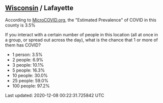 
## [Wisconsin](/united-states/wisconsin) / Lafayette

According to [MicroCOVID.org](http://microcovid.org),
the "Estimated Prevalence" of COVID in this county is 3.5%

If you interact with a certain number of people in this location
(all at once in a group, or spread out across the day), what is the chance that
1 or more of them has COVID?

- 1 person: 3.5%
- 2 people: 6.9%
- 3 people: 10.1%
- 5 people: 16.3%
- 10 people: 30.0%
- 25 people: 59.0%
- 100 people: 97.2%

Last updated: 2020-12-08 00:22:31.725842 UTC

